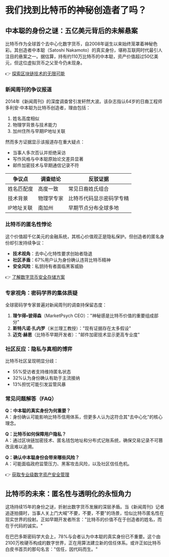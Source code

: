 # 我们找到比特币的神秘创造者了吗？

## 中本聪的身份之谜：五亿美元背后的未解悬案

比特币作为全球首个去中心化数字货币，自2008年诞生以来始终笼罩着神秘色彩。其创造者中本聪（Satoshi Nakamoto）的真实身份，堪称互联网时代最引人注目的悬案之一。据估算，持有约110万比特币的中本聪，资产价值超过50亿美元，但这位虚拟货币之父至今仍未现身。

👉 [探索区块链技术的无限可能](https://bit.ly/okx_welcome)

### 新闻周刊的争议报道
2014年《新闻周刊》的深度调查曾引发轩然大波。该杂志指认64岁的日裔工程师多利安·中本聪为比特币创造者，理由包括：
1. 姓名高度相似
2. 物理学背景与技术能力
3. 加州住所与早期IP地址关联

然而多方证据显示该报道存在重大疑点：
- 当事人多次否认并拒绝采访
- 写作风格与中本聪原始论文差异显著
- 邮件加密技术与早期通信记录不符

| 争议点       | 调查结论 | 反驳证据                |
|------------|--------|-----------------------|
| 姓名匹配度   | 高度一致 | 常见日裔姓氏组合          |
| 技术背景     | 物理学专家| 比特币代码显示密码学专精  |
| IP地址关联  | 南加州   | 早期节点分布全球多地      |

### 比特币的匿名性悖论
这个价值超千亿美元的金融系统，其核心价值观正是隐私保护。但创造者的匿名身份却引发持续争议：
- **技术视角**：去中心化特性要求创始者隐退
- **社区矛盾**：67%用户认为身份确认违背比特币精神
- **安全风险**：私钥持有者面临黑客威胁

👉 [了解数字货币安全存储方案](https://bit.ly/okx_welcome)

### 专家视角：密码学界的集体质疑
全球密码学专家普遍对新闻周刊的调查持保留态度：
1. **理乍得•彼得森**（MarketPsych CEO）："神秘感是比特币价值的重要组成部分"
2. **斯特凡诺·扎内罗**（米兰理工教授）："现有证据存在太多假设"
3. **迈克·赫恩**（比特币早期开发者）："邮件加密技术显示更高专业度"

### 社区反应：隐私与真相的博弈
比特币社区呈现明显分歧：
- 55%受访者支持维持匿名状态
- 32%认为身份确认有助于主流接纳
- 13%担忧可能引发监管风暴

### 常见问题解答（FAQ）

**Q：中本聪的真实身份为何重要？**  
A：身份确认可能影响比特币信用体系，但更多人认为这符合其"去中心化"的核心理念。

**Q：比特币如何保障用户隐私？**  
A：通过区块链加密技术、匿名钱包地址和分布式记账系统，确保交易记录不可篡改且难以追溯。

**Q：确认中本聪身份会带来哪些风险？**  
A：可能面临政府监管压力、黑客攻击风险，以及社区信任危机。

👉 [获取专业级数字资产安全管理](https://bit.ly/okx_welcome)

## 比特币的未来：匿名性与透明化的永恒角力
这场持续15年的身份之谜，折射出数字货币发展的深层矛盾。当《新闻周刊》记者追逐拍摄时，当事人关上门大喊"不要，不要，不要"的场景，恰似比特币匿名性在现实世界的投射。正如早期开发者所言："比特币的价值不在于创造者的姓名，而在于代码的诚实。"

在巴巴多斯密码学大会上，78%与会者认为中本聪的真实身份已不重要。这个由2100万枚硬币构成的数字世界，正在用算法建立新的信任体系。或许正如比特币白皮书首页的那句名言："信任，因代码而生。"